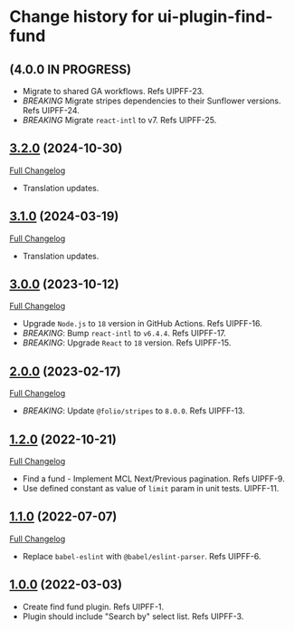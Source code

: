 # Change history for ui-plugin-find-fund

## (4.0.0 IN PROGRESS)

* Migrate to shared GA workflows. Refs UIPFF-23.
* *BREAKING* Migrate stripes dependencies to their Sunflower versions. Refs UIPFF-24.
* *BREAKING* Migrate `react-intl` to v7. Refs UIPFF-25.

## [3.2.0](https://github.com/folio-org/ui-plugin-find-fund/tree/v3.2.0) (2024-10-30)
[Full Changelog](https://github.com/folio-org/ui-plugin-find-fund/compare/v3.1.0...v3.2.0)

* Translation updates.

## [3.1.0](https://github.com/folio-org/ui-plugin-find-fund/tree/v3.1.0) (2024-03-19)
[Full Changelog](https://github.com/folio-org/ui-plugin-find-fund/compare/v3.0.0...v3.1.0)

* Translation updates.

## [3.0.0](https://github.com/folio-org/ui-plugin-find-fund/tree/v3.0.0) (2023-10-12)
[Full Changelog](https://github.com/folio-org/ui-plugin-find-fund/compare/v2.0.0...v3.0.0)

* Upgrade `Node.js` to `18` version in GitHub Actions. Refs UIPFF-16.
* *BREAKING*: Bump `react-intl` to `v6.4.4`. Refs UIPFF-17.
* *BREAKING*: Upgrade `React` to `18` version. Refs UIPFF-15.

## [2.0.0](https://github.com/folio-org/ui-plugin-find-fund/tree/v2.0.0) (2023-02-17)
[Full Changelog](https://github.com/folio-org/ui-plugin-find-fund/compare/v1.2.0...v2.0.0)

* *BREAKING*: Update `@folio/stripes` to `8.0.0`. Refs UIPFF-13.

## [1.2.0](https://github.com/folio-org/ui-plugin-find-fund/tree/v1.2.0) (2022-10-21)
[Full Changelog](https://github.com/folio-org/ui-plugin-find-fund/compare/v1.1.0...v1.2.0)

* Find a fund - Implement MCL Next/Previous pagination. Refs UIPFF-9.
* Use defined constant as value of `limit` param in unit tests. UIPFF-11.

## [1.1.0](https://github.com/folio-org/ui-plugin-find-fund/tree/v1.1.0) (2022-07-07)
[Full Changelog](https://github.com/folio-org/ui-plugin-find-fund/compare/v1.0.0...v1.1.0)

* Replace `babel-eslint` with `@babel/eslint-parser`. Refs UIPFF-6.

## [1.0.0](https://github.com/folio-org/ui-plugin-find-fund/tree/v1.0.0) (2022-03-03)

* Create find fund plugin. Refs UIPFF-1.
* Plugin should include "Search by" select list. Refs UIPFF-3.
